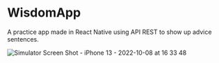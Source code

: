 # WisdomApp
A practice app made in React Native using API REST to show up advice sentences.


![Simulator Screen Shot - iPhone 13 - 2022-10-08 at 16 33 48](https://user-images.githubusercontent.com/23336618/194726774-3083ccca-1fa1-43bb-a453-587254a9873a.png)
